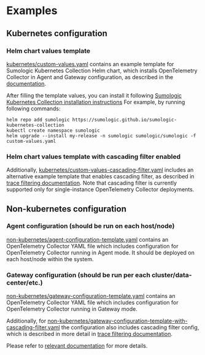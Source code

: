 # Examples
## Kubernetes configuration

### Helm chart values template
[kubernetes/custom-values.yaml](./kubernetes/custom-values.yaml) contains 
an example template for Sumologic Kubernetes Collection Helm chart, which
installs OpenTelemetry Collector in Agent and Gateway configuration, as described
in the [documentation](https://help.sumologic.com/Traces/Getting_Started_with_Transaction_Tracing/Set_up_traces_collection_for_Kubernetes_environments).

After filling the template values, you can install it following
[Sumologic Kubernetes Collection installation instructions](https://github.com/SumoLogic/sumologic-kubernetes-collection/blob/release-v2.0/deploy/docs/Installation_with_Helm.md)
For example, by running following commands:
```shell
helm repo add sumologic https://sumologic.github.io/sumologic-kubernetes-collection
kubectl create namespace sumologic
helm upgrade --install my-release -n sumologic sumologic/sumologic -f custom-values.yaml 
```

### Helm chart values template with cascading filter enabled

Additionally, [kubernetes/custom-values-cascading-filter.yaml](./kubernetes/custom-values-cascading-filter.yaml) 
includes an alternative example template that enables cascading filter,
as described in [trace filtering documentation](https://help.sumologic.com/Traces/Getting_Started_with_Transaction_Tracing/What_if_I_don't_want_to_send_all_the_tracing_data_to_Sumo_Logic%3F).
Note that cascading filter is currently supported only for single-instance
OpenTelemetry Collector deployments.

## Non-kubernetes configuration

### Agent configuration (should be run on each host/node)
[non-kubernetes/agent-configuration-template.yaml](non-kubernetes/agent-configuration-template.yaml) contains
an OpenTelemetry Collector YAML file which includes configuration
for OpenTelemetry Collector running in Agent mode. It should be 
deployed on each host/node within the system.

### Gateway configuration (should be run per each cluster/data-center/etc.)
[non-kubernetes/gateway-configuration-template.yaml](non-kubernetes/gateway-configuration-template.yaml) contains
an OpenTelemetry Collector YAML file which includes configuration
for OpenTelemetry Collector running in Gateway mode. 

Additionally, for [non-kubernetes/gateway-configuration-template-with-cascading-filter.yaml](non-kubernetes/gateway-configuration-template-with-cascading-filter.yaml)
the configuration also includes cascading filter config,
which is described in more detail in [trace filtering documentation](https://help.sumologic.com/Traces/Getting_Started_with_Transaction_Tracing/What_if_I_don't_want_to_send_all_the_tracing_data_to_Sumo_Logic%3F).

Please refer to [relevant documentation](https://help.sumologic.com/Traces/Getting_Started_with_Transaction_Tracing/Set_up_traces_collection_for_other_environments)
for more details.